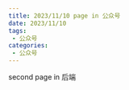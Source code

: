 ```yaml
---
title: 2023/11/10 page in 公众号
date: 2023/11/10
tags:
 - 公众号
categories:
 - 公众号
---
```


second page in 后端